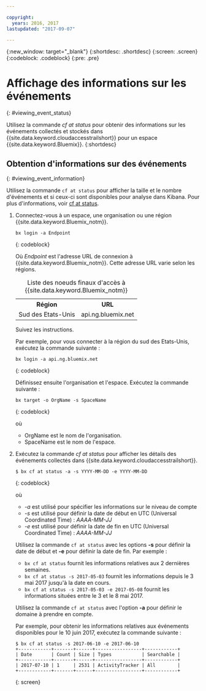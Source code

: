 ```yaml
---

copyright:
  years: 2016, 2017
lastupdated: "2017-09-07"

---
```


{:new_window: target="_blank"}
{:shortdesc: .shortdesc}
{:screen: .screen}
{:codeblock: .codeblock}
{:pre: .pre}

# Affichage des informations sur les événements
{: #viewing_event_status}

Utilisez la commande *cf at status* pour obtenir des informations sur les événements collectés et stockés dans {{site.data.keyword.cloudaccesstrailshort}} pour un espace {{site.data.keyword.Bluemix}}.
{:shortdesc}

## Obtention d'informations sur des événements
{: #viewing_event_information}

Utilisez la commande `cf at status` pour afficher la taille et le nombre d'événements et si ceux-ci sont disponibles pour analyse dans Kibana. Pour plus d'informations, voir [cf at status](/docs/services/cloud-activity-tracker/cli/at_cli.html#status).

1. Connectez-vous à un espace, une organisation ou une région {{site.data.keyword.Bluemix_notm}}. 

    ```
    bx login -a Endpoint
    ```
    {: codeblock}
	
	Où *Endpoint* est l'adresse URL de connexion à {{site.data.keyword.Bluemix_notm}}. Cette adresse URL varie selon les régions.
	
	<table>
	    <caption>Liste des noeuds finaux d'accès à {{site.data.keyword.Bluemix_notm}}</caption>
		<tr>
		  <th>Région</th>
		  <th>URL</th>
		</tr>
		<tr>
		  <td>Sud des Etats-Unis</td>
		  <td>api.ng.bluemix.net</td>
		</tr>
	</table>

    Suivez les instructions. 

    Par exemple, pour vous connecter à la région du sud des Etats-Unis, exécutez la commande suivante :
	
	```
	bx login -a api.ng.bluemix.net
	```
	{: codeblock}
	
	Définissez ensuite l'organisation et l'espace. Exécutez la commande suivante :

    ```
    bx target -o OrgName -s SpaceName
    ```
   {: codeblock}

    où

    * OrgName est le nom de l'organisation.
    * SpaceName est le nom de l'espace.
    
2. Exécutez la commande *cf at status* pour afficher les détails des événements collectés dans {{site.data.keyword.cloudaccesstrailshort}}.

    ```
    $ bx cf at status -a -s YYYY-MM-DD -e YYYY-MM-DD
    ```
    {: codeblock}
    
    où
    
    * *-a* est utilisé pour spécifier les informations sur le niveau de compte
    * *-s* est utilisé pour définir la date de début en UTC (Universal Coordinated Time) : *AAAA-MM-JJ*
    * *-e* est utilisé pour définir la date de fin en UTC (Universal Coordinated Time) : *AAAA-MM-JJ*
    	
	Utilisez la commande `cf at status` avec les options **-s** pour définir la date de début et **-e** pour définir la date de fin. Par exemple :

    * `bx cf at status` fournit les informations relatives aux 2 dernières semaines.
    * `bx cf at status -s 2017-05-03` fournit les informations depuis le 3 mai 2017 jusqu'à la date en cours.
    * `bx cf at status -s 2017-05-03 -e 2017-05-08` fournit les informations situées entre le 3 et le 8 mai 2017. 
 
    Utilisez la commande `cf at status` avec l'option **-a** pour définir le domaine à prendre en compte.
	
    Par exemple, pour obtenir les informations relatives aux événements disponibles pour le 10 juin 2017, exécutez la commande suivante :
    
    ```
    $ bx cf at status -s 2017-06-10 -e 2017-06-10
    +------------+-------+------+-----------------+------------+
    | Date       | Count | Size | Types           | Searchable |
    +------------+-------+------+-----------------+------------+
    | 2017-07-10 | 1     | 2531 | ActivityTracker | All        |
    +------------+-------+------+-----------------+------------+
    ```
    {: screen}
	














